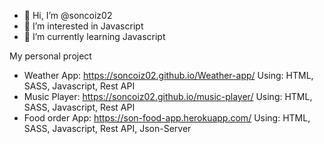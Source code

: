 - 👋 Hi, I’m @soncoiz02
- 👀 I’m interested in Javascript
- 🌱 I’m currently learning Javascript

My personal project
  - Weather App: https://soncoiz02.github.io/Weather-app/
    Using: HTML, SASS, Javascript, Rest API
  - Music Player: https://soncoiz02.github.io/music-player/
    Using: HTML, SASS, Javascript, Rest API
  - Food order App: https://son-food-app.herokuapp.com/
    Using: HTML, SASS, Javascript, Rest API, Json-Server
